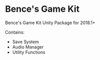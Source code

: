 # Bence's Game Kit
Bence's Game Kit Unity Package for 2018.1+

Contains:
- Save System
- Audio Manager
- Utility Functions
